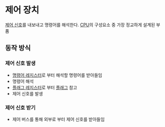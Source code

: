 # 제어 장치
[제어 신호](Control_Signal)를 내보내고 명령어를 해석한다.
[CPU](CPU)의 구성요소 중 가장 정교하게 설계된 부품

## 동작 방식

### 제어 신호 발생
- [명령어 레지스터](Instruction_Register)로 부터 해석할 명령어를 받아들임
- 명령어 해석
- [플래그 레지스터](Flag_Register)로 부터 [플래그](Flag) 참고
- 제어 신호를 발생

### 제어 신호 받기
- 제어 버스를 통해 외부로 부터 제어 신호를 받아들임